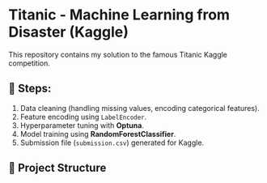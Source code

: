 # Titanic - Machine Learning from Disaster (Kaggle)

This repository contains my solution to the famous Titanic Kaggle competition.

## 🚀 Steps:
1. Data cleaning (handling missing values, encoding categorical features).
2. Feature encoding using `LabelEncoder`.
3. Hyperparameter tuning with **Optuna**.
4. Model training using **RandomForestClassifier**.
5. Submission file (`submission.csv`) generated for Kaggle.

## 📂 Project Structure
